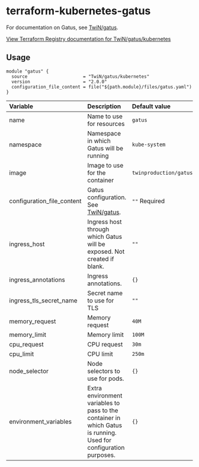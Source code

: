 # terraform-kubernetes-gatus
For documentation on Gatus, see [TwiN/gatus](https://github.com/TwiN/gatus).

[View Terraform Registry documentation for TwiN/gatus/kubernetes](https://registry.terraform.io/modules/TwiN/gatus/kubernetes)

## Usage
```hcl
module "gatus" {
  source                     = "TwiN/gatus/kubernetes"
  version                    = "2.0.0"
  configuration_file_content = file("${path.module}/files/gatus.yaml")
}
```

| Variable                   | Description                              | Default value                 |
|:-------------------------- |:---------------------------------------- |:----------------------------- |
| name                       | Name to use for resources                | `gatus`                       | 
| namespace                  | Namespace in which Gatus will be running | `kube-system`                 |
| image                      | Image to use for the container           | `twinproduction/gatus:v4.2.0` |
| configuration_file_content | Gatus configuration. See [TwiN/gatus](https://github.com/TwiN/gatus). | `""` Required |
| ingress_host               | Ingress host through which Gatus will be exposed. Not created if blank.  | `""` |
| ingress_annotations        | Ingress annotations.                     | `{}`                          |
| ingress_tls_secret_name    | Secret name to use for TLS               | `""`                          |
| memory_request             | Memory request                           | `40M`                         |
| memory_limit               | Memory limit                             | `100M`                        |
| cpu_request                | CPU request                              | `30m`                         |
| cpu_limit                  | CPU limit                                | `250m`                        |
| node_selector              | Node selectors to use for pods.          | `{}`                          |
| environment_variables      | Extra environment variables to pass to the container in which Gatus is running. Used for configuration purposes. | `{}` |
